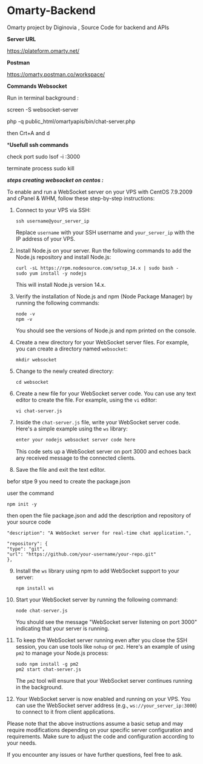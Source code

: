 # Omarty-Backend
Omarty project by Diginovia , Source Code for backend and APIs

**Server URL**

https://plateform.omarty.net/

**Postman**

https://omarty.postman.co/workspace/

**Commands Websocket**

Run in terminal background : 

screen -S websocket-server 

php -q public_html/omartyapis/bin/chat-server.php

then Crt+A and d

***Usefull ssh commands**

check port
sudo lsof -i :3000 

terminate process
sudo kill <PID> 

  ***steps creating websocket on centos :***

  

  To enable and run a WebSocket server on your VPS with CentOS 7.9.2009 and cPanel & WHM, follow these step-by-step instructions:

1. Connect to your VPS via SSH:
   ```
   ssh username@your_server_ip
   ```

   Replace `username` with your SSH username and `your_server_ip` with the IP address of your VPS.

2. Install Node.js on your server. Run the following commands to add the Node.js repository and install Node.js:
   ```
   curl -sL https://rpm.nodesource.com/setup_14.x | sudo bash -
   sudo yum install -y nodejs
   ```

   This will install Node.js version 14.x.

3. Verify the installation of Node.js and npm (Node Package Manager) by running the following commands:
   ```
   node -v
   npm -v
   ```

   You should see the versions of Node.js and npm printed on the console.

4. Create a new directory for your WebSocket server files. For example, you can create a directory named `websocket`:
   ```
   mkdir websocket
   ```

5. Change to the newly created directory:
   ```
   cd websocket
   ```

6. Create a new file for your WebSocket server code. You can use any text editor to create the file. For example, using the `vi` editor:
   ```
   vi chat-server.js
   ```

7. Inside the `chat-server.js` file, write your WebSocket server code. Here's a simple example using the `ws` library:
   ```javascript
   enter your nodejs websocket server code here
   ```

   This code sets up a WebSocket server on port 3000 and echoes back any received message to the connected clients.

8. Save the file and exit the text editor.

 befor stpe 9 you need to create the package.json
 
 user the command
  ```
 npm init -y
 ```
 
 then open the file package.json and add the description and repository of your source code
  ```
 "description": "A WebSocket server for real-time chat application.",
 
 "repository": {
  "type": "git",
  "url": "https://github.com/your-username/your-repo.git"
},
  ```
 
9. Install the `ws` library using npm to add WebSocket support to your server:
   ```
   npm install ws
   ```

10. Start your WebSocket server by running the following command:
    ```
    node chat-server.js
    ```

    You should see the message "WebSocket server listening on port 3000" indicating that your server is running.

11. To keep the WebSocket server running even after you close the SSH session, you can use tools like `nohup` or `pm2`. Here's an example of using `pm2` to manage your Node.js process:
    ```
    sudo npm install -g pm2
    pm2 start chat-server.js
    ```

    The `pm2` tool will ensure that your WebSocket server continues running in the background.

12. Your WebSocket server is now enabled and running on your VPS. You can use the WebSocket server address (e.g., `ws://your_server_ip:3000`) to connect to it from client applications.

Please note that the above instructions assume a basic setup and may require modifications depending on your specific server configuration and requirements. Make sure to adjust the code and configuration according to your needs.

If you encounter any issues or have further questions, feel free to ask.

